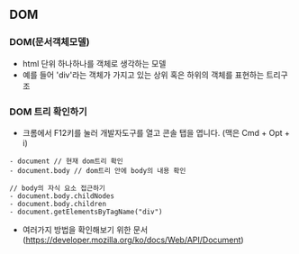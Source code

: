 ## DOM

### DOM(문서객체모델)
- html 단위 하나하나를 객체로 생각하는 모델
- 예를 들어 'div'라는 객체가 가지고 있는 상위 혹은 하위의 객체를 표현하는 트리구조

### DOM 트리 확인하기
- 크롬에서 F12키를 눌러 개발자도구를 열고 콘솔 탭을 엽니다.
    (맥은 Cmd + Opt + i)
```
- document // 현재 dom트리 확인
- document.body // dom트리 안에 body의 내용 확인

// body의 자식 요소 접근하기
- document.body.childNodes
- document.body.children
- document.getElementsByTagName("div")
```
- 여러가지 방법을 확인해보기 위한 문서(https://developer.mozilla.org/ko/docs/Web/API/Document)
